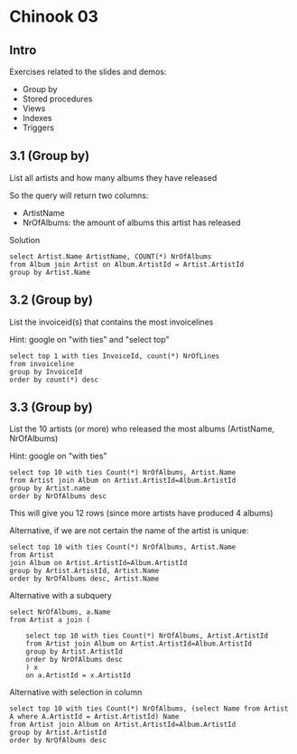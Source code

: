 # Chinook 03

## Intro

Exercises related to the slides and demos:

- Group by
- Stored procedures
- Views
- Indexes
- Triggers

## 3.1 (Group by)

List all artists and how many albums they have released

So the query will return two columns:
- ArtistName
- NrOfAlbums: the amount of albums this artist has released

Solution

	select Artist.Name ArtistName, COUNT(*) NrOfAlbums
	from Album join Artist on Album.ArtistId = Artist.ArtistId
	group by Artist.Name

## 3.2 (Group by)

List the invoiceid(s) that contains the most invoicelines

Hint: google on "with ties" and "select top"

    select top 1 with ties InvoiceId, count(*) NrOfLines 
    from invoiceline
    group by InvoiceId
    order by count(*) desc

## 3.3 (Group by)

List the 10 artists (or more) who released the most albums (ArtistName, NrOfAlbums)

Hint: google on "with ties"

    select top 10 with ties Count(*) NrOfAlbums, Artist.Name
    from Artist join Album on Artist.ArtistId=Album.ArtistId
    group by Artist.name
    order by NrOfAlbums desc

This will give you 12 rows (since more artists have produced 4 albums)

Alternative, if we are not certain the name of the artist is unique:

	select top 10 with ties Count(*) NrOfAlbums, Artist.Name
    from Artist 
	join Album on Artist.ArtistId=Album.ArtistId
    group by Artist.ArtistId, Artist.Name
	order by NrOfAlbums desc, Artist.Name

Alternative with a subquery

    select NrOfAlbums, a.Name
    from Artist a join (

        select top 10 with ties Count(*) NrOfAlbums, Artist.ArtistId 
        from Artist join Album on Artist.ArtistId=Album.ArtistId
        group by Artist.ArtistId
        order by NrOfAlbums desc
        ) x
        on a.ArtistId = x.ArtistId

Alternative with selection in column

	select top 10 with ties Count(*) NrOfAlbums, (select Name from Artist A where A.ArtistId = Artist.ArtistId) Name
    from Artist join Album on Artist.ArtistId=Album.ArtistId
    group by Artist.ArtistId
    order by NrOfAlbums desc
